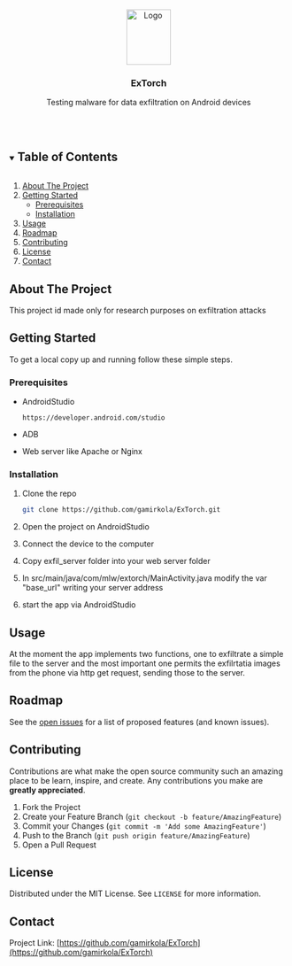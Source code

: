 <!-- PROJECT LOGO -->
<br />
<p align="center">
  <a href="https://upload.wikimedia.org/wikipedia/commons/thumb/5/5a/Torch.svg/1200px-Torch.svg.png">
    <img src="https://upload.wikimedia.org/wikipedia/commons/thumb/5/5a/Torch.svg/1200px-Torch.svg.png" alt="Logo" width="80" height="100">
  </a>

  <h3 align="center">ExTorch</h3>

  <p align="center">
    Testing malware for data exfiltration on Android devices
    <br />
    <!--<a href="https://github.com/gamirkola/ExTorch"><strong>Explore the docs »</strong></a>-->
    <br />
    <br />
  </p>
</p>



<!-- TABLE OF CONTENTS -->
<details open="open">
  <summary><h2 style="display: inline-block">Table of Contents</h2></summary>
  <ol>
    <li>
      <a href="#about-the-project">About The Project</a>
      <!-- <ul>
        <li><a href="#built-with">Built With</a></li>
      </ul>-->
    </li>
    <li>
      <a href="#getting-started">Getting Started</a>
      <ul>
        <li><a href="#prerequisites">Prerequisites</a></li>
        <li><a href="#installation">Installation</a></li>
      </ul>
    </li>
    <li><a href="#usage">Usage</a></li>
    <li><a href="#roadmap">Roadmap</a></li>
    <li><a href="#contributing">Contributing</a></li>
    <li><a href="#license">License</a></li>
    <li><a href="#contact">Contact</a></li>
    <!-- <li><a href="#acknowledgements">Acknowledgements</a></li>-->
  </ol>
</details>



<!-- ABOUT THE PROJECT -->
## About The Project

<!-- [![Product Name Screen Shot][product-screenshot]](https://example.com)-->
This project id made only for research purposes on exfiltration attacks

<!--
### Built With

* []()
* []()
* []()
-->


<!-- GETTING STARTED -->
## Getting Started

To get a local copy up and running follow these simple steps.

### Prerequisites

* AndroidStudio
  ```
  https://developer.android.com/studio
  ```

* ADB

* Web server like Apache or Nginx

### Installation

1. Clone the repo
   ```sh
   git clone https://github.com/gamirkola/ExTorch.git
   ```
2. Open the project on AndroidStudio

3. Connect the device to the computer

4. Copy exfil_server folder into your web server folder
5. In src/main/java/com/mlw/extorch/MainActivity.java modify the var "base_url" writing your server address
6. start the app via AndroidStudio


<!-- USAGE EXAMPLES -->
## Usage

At the moment the app implements two functions, one to exfiltrate a simple file to the server and the most important one permits the exfilrtatia images from the phone via http
get request, sending those to the server.

<!-- ROADMAP -->
## Roadmap

See the [open issues](https://github.com/gamirkola/ExTorch/issues) for a list of proposed features (and known issues).

<!-- CONTRIBUTING -->
## Contributing

Contributions are what make the open source community such an amazing place to be learn, inspire, and create. Any contributions you make are **greatly appreciated**.

1. Fork the Project
2. Create your Feature Branch (`git checkout -b feature/AmazingFeature`)
3. Commit your Changes (`git commit -m 'Add some AmazingFeature'`)
4. Push to the Branch (`git push origin feature/AmazingFeature`)
5. Open a Pull Request


<!-- LICENSE -->
## License

Distributed under the MIT License. See `LICENSE` for more information.



<!-- CONTACT -->
## Contact

Project Link: [https://github.com/gamirkola/ExTorch](https://github.com/gamirkola/ExTorch)



<!-- ACKNOWLEDGEMENTS -->
<!--
## Acknowledgements

* []()
* []()
* []()
-->





<!-- MARKDOWN LINKS & IMAGES -->
<!-- https://www.markdownguide.org/basic-syntax/#reference-style-links -->
[contributors-shield]: https://img.shields.io/github/contributors/gamirkola/repo.svg?style=for-the-badge
[contributors-url]: https://github.com/gamirkola/repo/graphs/contributors
[forks-shield]: https://img.shields.io/github/forks/gamirkola/repo.svg?style=for-the-badge
[forks-url]: https://github.com/gamirkola/repo/network/members
[stars-shield]: https://img.shields.io/github/stars/gamirkola/repo.svg?style=for-the-badge
[stars-url]: https://github.com/gamirkola/repo/stargazers
[issues-shield]: https://img.shields.io/github/issues/gamirkola/repo.svg?style=for-the-badge
[issues-url]: https://github.com/gamirkola/repo/issues
[license-shield]: https://img.shields.io/github/license/gamirkola/repo.svg?style=for-the-badge
[license-url]: https://github.com/gamirkola/repo/blob/master/LICENSE.txt
[linkedin-shield]: https://img.shields.io/badge/-LinkedIn-black.svg?style=for-the-badge&logo=linkedin&colorB=555
[linkedin-url]: https://linkedin.com/in/gamirkola
